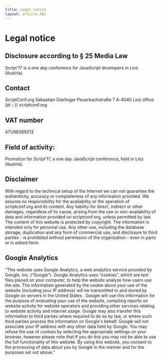 ```yaml
---
title: Legal notice
layout: article.hbs
---
```


# Legal notice

## Disclosure according to § 25 Media Law

Script'17 is a one day conference for JavaScript developers in Linz (Austria).

## Contact
ScriptConf.org
Sebastian Gierlinger
Peuerbachstraße 7
A-4040 Linz
office (ät ;-)) scriptconf.org

## VAT number

ATU68369213

## Field of activity:

Promotion for Script'17, a one day JavaScript conference, held in Linz (Austria).

## Disclaimer
With regard to the technical setup of the Internet we can not guarantee the authenticity, accuracy or completeness of any information provided. We assume no responsibility for the availability or the operation of scriptconf.org and its content.
Any liability for direct, indirect or other damages, regardless of its cause, arising from the use or non-availability of data and information provided on scriptconf.org, unless permitted by law.
The content of this website is protected by copyright. The information is intended only for personal use. Any other use, including the database storage, duplication and any form of commercial use, and disclosure to third parties - is prohibited without permission of the organization - even in parts or in edited form.

## Google Analytics

“This website uses Google Analytics, a web analytics service provided by Google, Inc. (“Google”). Google Analytics uses “cookies”, which are text files placed on your computer, to help the website analyze how users use the site. The information generated by the cookie about your use of the website (including your IP address) will be transmitted to and stored by Google on servers in the United States . Google will use this information for the purpose of evaluating your use of the website, compiling reports on website activity for website operators and providing other services relating to website activity and internet usage. Google may also transfer this information to third parties where required to do so by law, or where such third parties process the information on Google's behalf. Google will not associate your IP address with any other data held by Google. You may refuse the use of cookies by selecting the appropriate settings on your browser, however please note that if you do this you may not be able to use the full functionality of this website. By using this website, you consent to the processing of data about you by Google in the manner and for the purposes set out above.”
